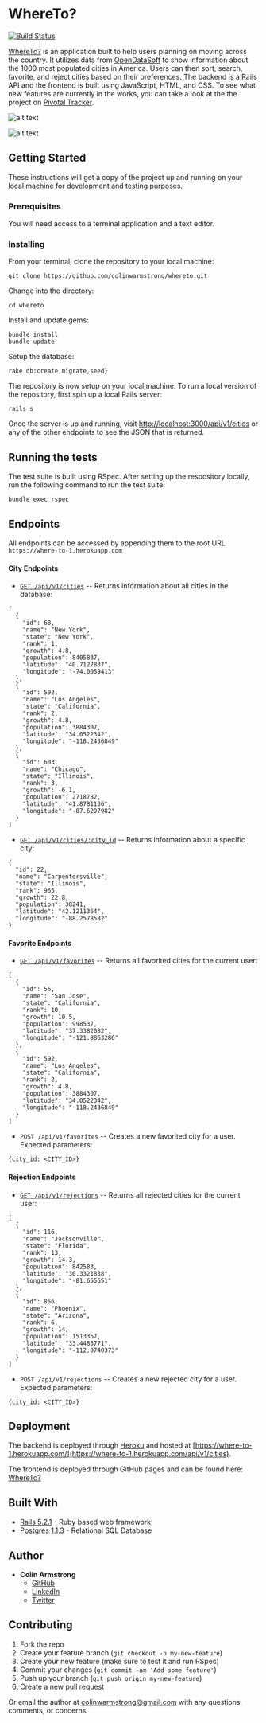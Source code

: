 # WhereTo?

[![Build Status](https://travis-ci.com/colinwarmstrong/whereto.svg?branch=master)](https://travis-ci.com/colinwarmstrong/whereto)

[WhereTo?](https://colinwarmstrong.github.io/whereto-frontend/index.html) is an application built to help users planning on moving across the country.  It utilizes data from [OpenDataSoft](https://public.opendatasoft.com/explore/dataset/1000-largest-us-cities-by-population-with-geographic-coordinates/table/?sort=-rank) to show information about the 1000 most populated cities in America.  Users can then sort, search, favorite, and reject cities based on their preferences. The backend is a Rails API and the frontend is built using JavaScript, HTML, and CSS.  To see what new features are currently in the works, you can take a look at the the project on [Pivotal Tracker](https://www.pivotaltracker.com/n/projects/2222980).

![alt text](https://image.ibb.co/j5TGiV/Screen-Shot-2018-11-06-at-10-51-33-PM.png)

![alt text](https://image.ibb.co/f0iMHq/Screen-Shot-2018-11-06-at-10-51-49-PM.png)

## Getting Started
These instructions will get a copy of the project up and running on your local machine for development and testing purposes.

### Prerequisites

You will need access to a terminal application and a text editor.

### Installing

From your terminal, clone the repository to your local machine:

```
git clone https://github.com/colinwarmstrong/whereto.git
```

Change into the directory:

```
cd whereto
```

Install and update gems:

```
bundle install
bundle update
```

Setup the database:

```
rake db:create,migrate,seed}
```

The repository is now setup on your local machine. To run a local version of the repository, first spin up a local Rails server:

```
rails s
```

Once the server is up and running, visit [http://localhost:3000/api/v1/cities](http://localhost:3000/api/v1/cities) or any of the other endpoints to see the JSON that is returned.


## Running the tests

The test suite is built using RSpec.  After setting up the respository locally, run the following command to run the test suite:
```
bundle exec rspec
```

## Endpoints

All endpoints can be accessed by appending them to the root URL `https://where-to-1.herokuapp.com`


#### City Endpoints

* [`GET /api/v1/cities`](https://where-to-1.herokuapp.com/api/v1/cities) -- Returns information about all cities in the database:
```
[
  {
    "id": 68,
    "name": "New York",
    "state": "New York",
    "rank": 1,
    "growth": 4.8,
    "population": 8405837,
    "latitude": "40.7127837",
    "longitude": "-74.0059413"
  },
  {
    "id": 592,
    "name": "Los Angeles",
    "state": "California",
    "rank": 2,
    "growth": 4.8,
    "population": 3884307,
    "latitude": "34.0522342",
    "longitude": "-118.2436849"
  },
  {
    "id": 603,
    "name": "Chicago",
    "state": "Illinois",
    "rank": 3,
    "growth": -6.1,
    "population": 2718782,
    "latitude": "41.8781136",
    "longitude": "-87.6297982"
  }
]
```

* [`GET /api/v1/cities/:city_id`](https://where-to-1.herokuapp.com/api/v1/cities/22) -- Returns information about a specific city:

```
{
  "id": 22,
  "name": "Carpentersville",
  "state": "Illinois",
  "rank": 965,
  "growth": 22.8,
  "population": 38241,
  "latitude": "42.1211364",
  "longitude": "-88.2578582"
}
```

#### Favorite Endpoints

* [`GET /api/v1/favorites`]() -- Returns all favorited cities for the current user:

```
[
  {
    "id": 56,
    "name": "San Jose",
    "state": "California",
    "rank": 10,
    "growth": 10.5,
    "population": 998537,
    "latitude": "37.3382082",
    "longitude": "-121.8863286"
  },
  {
    "id": 592,
    "name": "Los Angeles",
    "state": "California",
    "rank": 2,
    "growth": 4.8,
    "population": 3884307,
    "latitude": "34.0522342",
    "longitude": "-118.2436849"
  }
]
```

* `POST /api/v1/favorites` -- Creates a new favorited city for a user. Expected parameters:

```
{city_id: <CITY_ID>}
```

#### Rejection Endpoints

* [`GET /api/v1/rejections`]() -- Returns all rejected cities for the current user:

```
[
  {
    "id": 116,
    "name": "Jacksonville",
    "state": "Florida",
    "rank": 13,
    "growth": 14.3,
    "population": 842583,
    "latitude": "30.3321838",
    "longitude": "-81.655651"
  },
  {
    "id": 856,
    "name": "Phoenix",
    "state": "Arizona",
    "rank": 6,
    "growth": 14,
    "population": 1513367,
    "latitude": "33.4483771",
    "longitude": "-112.0740373"
  }
]
```

* `POST /api/v1/rejections` -- Creates a new rejected city for a user. Expected parameters:

```
{city_id: <CITY_ID>}
```

## Deployment

The backend is deployed through [Heroku](https://www.heroku.com/) and hosted at [https://where-to-1.herokuapp.com/](https://where-to-1.herokuapp.com/api/v1/cities).

The frontend is deployed through GitHub pages and can be found here: [WhereTo?](https://colinwarmstrong.github.io/whereto-frontend/index.html)

## Built With

* [Rails 5.2.1](https://rubyonrails.org/) - Ruby based web framework
* [Postgres 1.1.3](https://www.postgresql.org/) - Relational SQL Database

## Author

* **Colin Armstrong**  
 	- [GitHub](https://github.com/colinwarmstrong)
 	- [LinkedIn](https://www.linkedin.com/in/colinwarmstrong/)
 	- [Twitter](https://twitter.com/colinarms93)


## Contributing

1. Fork the repo
2. Create your feature branch (`git checkout -b my-new-feature`)
3. Create your new feature (make sure to test it and run RSpec)
4. Commit your changes (`git commit -am 'Add some feature'`)
5. Push up your branch (`git push origin my-new-feature`)
6. Create a new pull request

Or email the author at colinwarmstrong@gmail.com with any questions, comments, or concerns.
